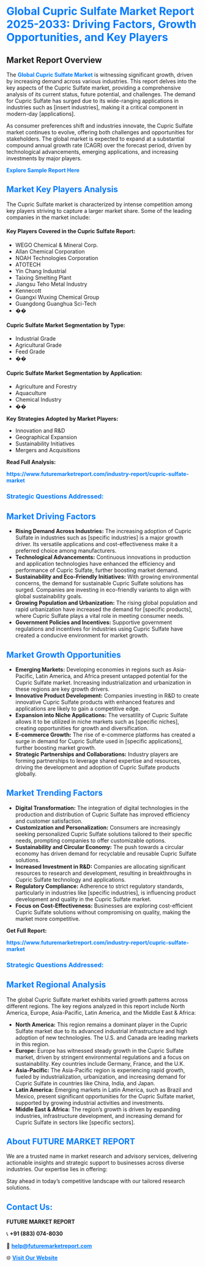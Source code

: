 <h1 style="color: #007BFF;">Global Cupric Sulfate Market Report 2025-2033: Driving Factors, Growth Opportunities, and Key Players</h1>

<section id="overview">
<h2>Market Report Overview</h2>
<p>The <a href="https://www.futuremarketreport.com/industry-report/cupric-sulfate-market" style="color: #007BFF; text-decoration: none;"><strong>Global Cupric Sulfate Market</strong></a> is witnessing significant growth, driven by increasing demand across various industries. This report delves into the key aspects of the Cupric Sulfate market, providing a comprehensive analysis of its current status, future potential, and challenges. The demand for Cupric Sulfate has surged due to its wide-ranging applications in industries such as [insert industries], making it a critical component in modern-day [applications].</p>
<p>As consumer preferences shift and industries innovate, the Cupric Sulfate market continues to evolve, offering both challenges and opportunities for stakeholders. The global market is expected to expand at a substantial compound annual growth rate (CAGR) over the forecast period, driven by technological advancements, emerging applications, and increasing investments by major players.</p>
</section>

<section id="overview">
<p><a href="https://www.futuremarketreport.com/request-sample/reportId=113942" style="color: #007BFF; text-decoration: none;"><strong>Explore Sample Report Here</strong></a></p>
</section>

<section id="key-players">
<h2 style="color: #007BFF;">Market Key Players Analysis</h2>
<p>The Cupric Sulfate market is characterized by intense competition among key players striving to capture a larger market share. Some of the leading companies in the market include:</p>
<h4>Key Players Covered in the Cupric Sulfate Report:</h4>
<ul><li>WEGO Chemical &amp; Mineral Corp.</li><li>Allan Chemical Corporation</li><li>NOAH Technologies Corporation</li><li>ATOTECH</li><li>Yin Chang Industrial</li><li>Taixing Smelting Plant</li><li>Jiangsu Teho Metal Industry</li><li>Kennecott</li><li>Guangxi Wuxing Chemical Group</li><li>Guangdong Guanghua Sci-Tech</li><li>��</li></ul>
<h4>Cupric Sulfate Market Segmentation by Type:</h4>
<ul><li>Industrial Grade</li><li>Agricultural Grade</li><li>Feed Grade</li><li>��</li></ul>

<h4>Cupric Sulfate Market Segmentation by Application:</h4>
<ul><li>Agriculture and Forestry</li><li>Aquaculture</li><li>Chemical Industry</li><li>��</li></ul>
<p><strong>Key Strategies Adopted by Market Players:</strong></p>
<ul>
<li>Innovation and R&D</li>
<li>Geographical Expansion</li>
<li>Sustainability Initiatives</li>
<li>Mergers and Acquisitions</li>
</ul>
</section>

<section>
<p><strong>Read Full Analysis: </strong></p><a href="https://www.futuremarketreport.com/industry-report/cupric-sulfate-market" style="color: #007BFF; text-decoration: none;"><strong>https://www.futuremarketreport.com/industry-report/cupric-sulfate-market</strong></a>
<h3 style="color: #007BFF;">Strategic Questions Addressed:</h3>
</section>

<section id="driving-factors">
<h2 style="color: #007BFF;">Market Driving Factors</h2>
<ul>
<li><strong>Rising Demand Across Industries:</strong> The increasing adoption of Cupric Sulfate in industries such as [specific industries] is a major growth driver. Its versatile applications and cost-effectiveness make it a preferred choice among manufacturers.</li>
<li><strong>Technological Advancements:</strong> Continuous innovations in production and application technologies have enhanced the efficiency and performance of Cupric Sulfate, further boosting market demand.</li>
<li><strong>Sustainability and Eco-Friendly Initiatives:</strong> With growing environmental concerns, the demand for sustainable Cupric Sulfate solutions has surged. Companies are investing in eco-friendly variants to align with global sustainability goals.</li>
<li><strong>Growing Population and Urbanization:</strong> The rising global population and rapid urbanization have increased the demand for [specific products], where Cupric Sulfate plays a vital role in meeting consumer needs.</li>
<li><strong>Government Policies and Incentives:</strong> Supportive government regulations and incentives for industries using Cupric Sulfate have created a conducive environment for market growth.</li>
</ul>
</section>

<section id="growth-opportunities">
<h2 style="color: #007BFF;">Market Growth Opportunities</h2>
<ul>
<li><strong>Emerging Markets:</strong> Developing economies in regions such as Asia-Pacific, Latin America, and Africa present untapped potential for the Cupric Sulfate market. Increasing industrialization and urbanization in these regions are key growth drivers.</li>
<li><strong>Innovative Product Development:</strong> Companies investing in R&D to create innovative Cupric Sulfate products with enhanced features and applications are likely to gain a competitive edge.</li>
<li><strong>Expansion into Niche Applications:</strong> The versatility of Cupric Sulfate allows it to be utilized in niche markets such as [specific niches], creating opportunities for growth and diversification.</li>
<li><strong>E-commerce Growth:</strong> The rise of e-commerce platforms has created a surge in demand for Cupric Sulfate used in [specific applications], further boosting market growth.</li>
<li><strong>Strategic Partnerships and Collaborations:</strong> Industry players are forming partnerships to leverage shared expertise and resources, driving the development and adoption of Cupric Sulfate products globally.</li>
</ul>
</section>

<section id="trending-factors">
<h2 style="color: #007BFF;">Market Trending Factors</h2>
<ul>
<li><strong>Digital Transformation:</strong> The integration of digital technologies in the production and distribution of Cupric Sulfate has improved efficiency and customer satisfaction.</li>
<li><strong>Customization and Personalization:</strong> Consumers are increasingly seeking personalized Cupric Sulfate solutions tailored to their specific needs, prompting companies to offer customizable options.</li>
<li><strong>Sustainability and Circular Economy:</strong> The push towards a circular economy has driven demand for recyclable and reusable Cupric Sulfate solutions.</li>
<li><strong>Increased Investment in R&D:</strong> Companies are allocating significant resources to research and development, resulting in breakthroughs in Cupric Sulfate technology and applications.</li>
<li><strong>Regulatory Compliance:</strong> Adherence to strict regulatory standards, particularly in industries like [specific industries], is influencing product development and quality in the Cupric Sulfate market.</li>
<li><strong>Focus on Cost-Effectiveness:</strong> Businesses are exploring cost-efficient Cupric Sulfate solutions without compromising on quality, making the market more competitive.</li>
</ul>
</section>

<section>
<p><strong>Get Full Report: </strong></p><a href="https://www.futuremarketreport.com/industry-report/cupric-sulfate-market" style="color: #007BFF; text-decoration: none;"><strong>https://www.futuremarketreport.com/industry-report/cupric-sulfate-market</strong></a>
<h3 style="color: #007BFF;">Strategic Questions Addressed:</h3>
</section>


<section id="regional-analysis">
<h2 style="color: #007BFF;">Market Regional Analysis</h2>
<p>The global Cupric Sulfate market exhibits varied growth patterns across different regions. The key regions analyzed in this report include North America, Europe, Asia-Pacific, Latin America, and the Middle East & Africa:</p>
<ul>
<li><strong>North America:</strong> This region remains a dominant player in the Cupric Sulfate market due to its advanced industrial infrastructure and high adoption of new technologies. The U.S. and Canada are leading markets in this region.</li>
<li><strong>Europe:</strong> Europe has witnessed steady growth in the Cupric Sulfate market, driven by stringent environmental regulations and a focus on sustainability. Key countries include Germany, France, and the U.K.</li>
<li><strong>Asia-Pacific:</strong> The Asia-Pacific region is experiencing rapid growth, fueled by industrialization, urbanization, and increasing demand for Cupric Sulfate in countries like China, India, and Japan.</li>
<li><strong>Latin America:</strong> Emerging markets in Latin America, such as Brazil and Mexico, present significant opportunities for the Cupric Sulfate market, supported by growing industrial activities and investments.</li>
<li><strong>Middle East & Africa:</strong> The region’s growth is driven by expanding industries, infrastructure development, and increasing demand for Cupric Sulfate in sectors like [specific sectors].</li>
</ul>
</section>

<footer>
<h2 style="color: #007BFF;">About FUTURE MARKET REPORT</h2>
<p>We are a trusted name in market research and advisory services, delivering actionable insights and strategic support to businesses across diverse industries. Our expertise lies in offering:</p>

<p>Stay ahead in today’s competitive landscape with our tailored research solutions.</p>

<h2 style="color: #007BFF;">Contact Us:</h2>
<p><strong>FUTURE MARKET REPORT</strong></p>
<p>📞 <strong>+91 (883) 074-8030</strong></p>
<p>📧 <strong><a href="mailto:help@futuremarketreport.com" style="color: #007BFF;">help@futuremarketreport.com</a></strong></p>
<p>🌐 <strong><a href="https://www.futuremarketreport.com/" style="color: #007BFF;">Visit Our Website</a></strong></p>
</footer>